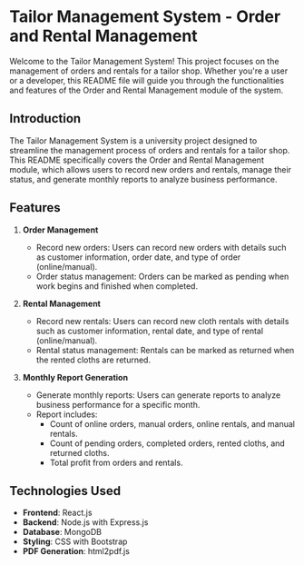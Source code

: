 # Tailor Management System - Order and Rental Management

Welcome to the Tailor Management System! This project focuses on the management of orders and rentals for a tailor shop. Whether you're a user or a developer, this README file will guide you through the functionalities and features of the Order and Rental Management module of the system.

## Introduction

The Tailor Management System is a university project designed to streamline the management process of orders and rentals for a tailor shop. This README specifically covers the Order and Rental Management module, which allows users to record new orders and rentals, manage their status, and generate monthly reports to analyze business performance.

## Features

1. **Order Management**
   - Record new orders: Users can record new orders with details such as customer information, order date, and type of order (online/manual).
   - Order status management: Orders can be marked as pending when work begins and finished when completed.

2. **Rental Management**
   - Record new rentals: Users can record new cloth rentals with details such as customer information, rental date, and type of rental (online/manual).
   - Rental status management: Rentals can be marked as returned when the rented cloths are returned.

3. **Monthly Report Generation**
   - Generate monthly reports: Users can generate reports to analyze business performance for a specific month.
   - Report includes:
     - Count of online orders, manual orders, online rentals, and manual rentals.
     - Count of pending orders, completed orders, rented cloths, and returned cloths.
     - Total profit from orders and rentals.

## Technologies Used

- **Frontend**: React.js
- **Backend**: Node.js with Express.js
- **Database**: MongoDB
- **Styling**: CSS with Bootstrap
- **PDF Generation**: html2pdf.js

